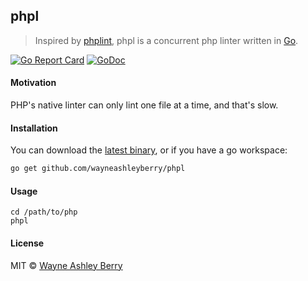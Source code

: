 ## phpl

> Inspired by [phplint](https://github.com/wayneashleyberry/phplint), phpl is a concurrent php linter written in [Go](https://golang.org/).

[![Go Report Card](https://goreportcard.com/badge/github.com/wayneashleyberry/phpl)](https://goreportcard.com/report/github.com/wayneashleyberry/phpl)
[![GoDoc](https://godoc.org/github.com/wayneashleyberry/phpl?status.svg)](https://godoc.org/github.com/wayneashleyberry/phpl)

#### Motivation

PHP's native linter can only lint one file at a time, and that's slow.

#### Installation

You can download the [latest binary](https://github.com/wayneashleyberry/phpl/releases/latest), or if you have a go workspace:

```sh
go get github.com/wayneashleyberry/phpl
```

#### Usage

```
cd /path/to/php
phpl
```

#### License

MIT © [Wayne Ashley Berry](https://www.wayneashleyberry.com)
